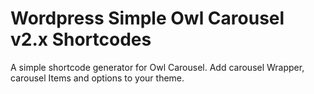 # Wordpress Simple Owl Carousel v2.x Shortcodes

A simple shortcode generator for Owl Carousel. Add carousel Wrapper, carousel Items and options to your theme.
